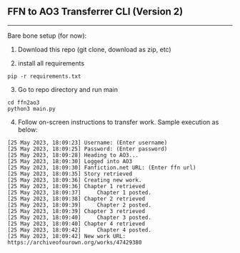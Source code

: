 ## FFN to AO3 Transferrer CLI (Version 2)

---

Bare bone setup (for now):

1. Download this repo (git clone, download as zip, etc)


2. install all requirements

```
pip -r requirements.txt
```

3. Go to repo directory and run main

```
cd ffn2ao3
python3 main.py
```

4. Follow on-screen instructions to transfer work. Sample execution as below:

```
[25 May 2023, 18:09:23] Username: (Enter username)
[25 May 2023, 18:09:25] Password: (Enter password)
[25 May 2023, 18:09:28] Heading to AO3...
[25 May 2023, 18:09:30] Logged into AO3
[25 May 2023, 18:09:30] Fanfiction.net URL: (Enter ffn url)
[25 May 2023, 18:09:35] Story retrieved
[25 May 2023, 18:09:36] Creating new work.
[25 May 2023, 18:09:36] Chapter 1 retrieved
[25 May 2023, 18:09:37] 	Chapter 1 posted.
[25 May 2023, 18:09:38] Chapter 2 retrieved
[25 May 2023, 18:09:39] 	Chapter 2 posted.
[25 May 2023, 18:09:39] Chapter 3 retrieved
[25 May 2023, 18:09:40] 	Chapter 3 posted.
[25 May 2023, 18:09:40] Chapter 4 retrieved
[25 May 2023, 18:09:42] 	Chapter 4 posted.
[25 May 2023, 18:09:42] New work URL: https://archiveofourown.org/works/47429380
```